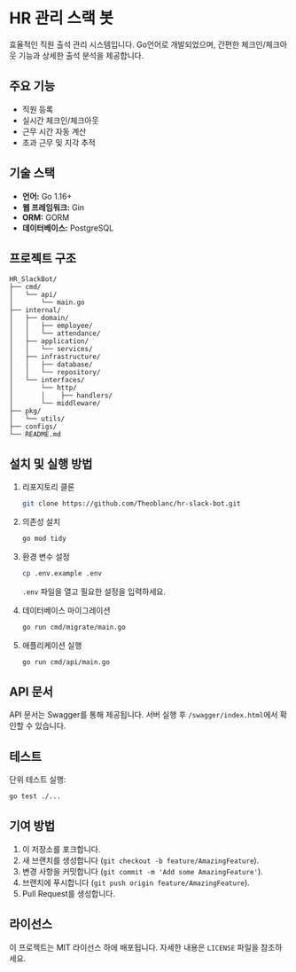 # HR 관리 스랙 봇

효율적인 직원 출석 관리 시스템입니다. Go언어로 개발되었으며, 간편한 체크인/체크아웃 기능과 상세한 출석 분석을 제공합니다.

## 주요 기능

- 직원 등록
- 실시간 체크인/체크아웃
- 근무 시간 자동 계산
- 초과 근무 및 지각 추적

## 기술 스택

- **언어:** Go 1.16+
- **웹 프레임워크:** Gin
- **ORM:** GORM
- **데이터베이스:** PostgreSQL

## 프로젝트 구조

```
HR_SlackBot/
├── cmd/
│   └── api/
│       └── main.go
├── internal/
│   ├── domain/
│   │   ├── employee/
│   │   └── attendance/
│   ├── application/
│   │   └── services/
│   ├── infrastructure/
│   │   ├── database/
│   │   └── repository/
│   └── interfaces/
│       └── http/
│       │    ├── handlers/
│       └── middleware/
├── pkg/
│   └── utils/
├── configs/
└── README.md
```

## 설치 및 실행 방법

1. 리포지토리 클론

   ```bash
   git clone https://github.com/Theoblanc/hr-slack-bot.git
   ```

2. 의존성 설치

   ```bash
   go mod tidy
   ```

3. 환경 변수 설정

   ```bash
   cp .env.example .env
   ```

   `.env` 파일을 열고 필요한 설정을 입력하세요.

4. 데이터베이스 마이그레이션

   ```bash
   go run cmd/migrate/main.go
   ```

5. 애플리케이션 실행
   ```bash
   go run cmd/api/main.go
   ```

## API 문서

API 문서는 Swagger를 통해 제공됩니다. 서버 실행 후 `/swagger/index.html`에서 확인할 수 있습니다.

## 테스트

단위 테스트 실행:

```bash
go test ./...
```

## 기여 방법

1. 이 저장소를 포크합니다.
2. 새 브랜치를 생성합니다 (`git checkout -b feature/AmazingFeature`).
3. 변경 사항을 커밋합니다 (`git commit -m 'Add some AmazingFeature'`).
4. 브랜치에 푸시합니다 (`git push origin feature/AmazingFeature`).
5. Pull Request를 생성합니다.

## 라이선스

이 프로젝트는 MIT 라이선스 하에 배포됩니다. 자세한 내용은 `LICENSE` 파일을 참조하세요.

